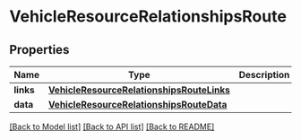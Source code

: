 # VehicleResourceRelationshipsRoute

## Properties
Name | Type | Description | Notes
------------ | ------------- | ------------- | -------------
**links** | [**VehicleResourceRelationshipsRouteLinks**](VehicleResourceRelationshipsRouteLinks.md) |  | [optional] 
**data** | [**VehicleResourceRelationshipsRouteData**](VehicleResourceRelationshipsRouteData.md) |  | [optional] 

[[Back to Model list]](../README.md#documentation-for-models) [[Back to API list]](../README.md#documentation-for-api-endpoints) [[Back to README]](../README.md)


